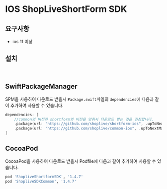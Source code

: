 # IOS ShopLiveShortForm SDK

## 요구사항

- ios 11 이상

## 설치
<br>

## SwiftPackageManager
SPM을 사용하여 다운로드 받을시 `Package.swift`파일의 `dependencies`에 다음과 같이 추가하여 사용할 수 있습니다.

```swift
dependencies: [
    //common의 버전과 shortform의 버전을 맞춰서 다운로드 받는 것을 권장합니다.
    .package(url: "https://github.com/shoplive/shortform-ios", .upToNextMajor(from: "1.4.7"))  
    .package(url: "https://github.com/shoplive/common-ios", .upToNextMajor(from: "1.4.7"))
]
```

## CocoaPod
CocoaPod을 사용하여 다운로드 받을시 Podfile에 다음과 같이 추가하여 사용할 수 있습니다.

```ruby
pod 'ShopliveShortformSDK', '1.4.7'
pod 'ShopliveSDKCommon', '1.4.7'
```

